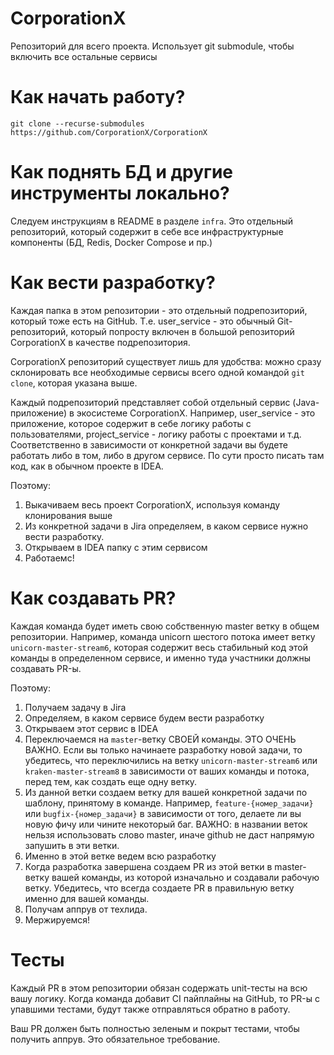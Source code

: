 # CorporationX

Репозиторий для всего проекта. Использует git submodule, чтобы включить все остальные сервисы

# Как начать работу?

`git clone --recurse-submodules https://github.com/CorporationX/CorporationX`

# Как поднять БД и другие инструменты локально?

Следуем инструкциям в README в разделе `infra`. Это отдельный репозиторий, который содержит в себе все инфраструктурные компоненты (БД, Redis, Docker Compose и пр.)

# Как вести разработку?

Каждая папка в этом репозитории - это отдельный подрепозиторий, который тоже есть на GitHub. Т.е. user_service - это обычный Git-репозиторий, который попросту включен в большой репозиторий CorporationX в качестве подрепозитория. 

CorporationX репозиторий существует лишь для удобства: можно сразу склонировать все необходимые сервисы всего одной командой `git clone`, которая указана выше.

Каждый подрепозиторий представляет собой отдельный сервис (Java-приложение) в экосистеме CorporationX. Например, user_service - это приложение, которое содержит в себе логику работы с пользователями, project_service - логику работы с проектами и т.д. 
Соответственно в зависимости от конкретной задачи вы будете работать либо в том, либо в другом сервисе. По сути просто писать там код, как в обычном проекте в IDEA.

Поэтому:
1. Выкачиваем весь проект CorporationX, используя команду клонирования выше
2. Из конкретной задачи в Jira определяем, в каком сервисе нужно вести разработку.
3. Открываем в IDEA папку с этим сервисом
4. Работаемс!

# Как создавать PR?

Каждая команда будет иметь свою собственную master ветку в общем репозитории. Например, команда unicorn шестого потока имеет ветку `unicorn-master-stream6`, которая содержит весь стабильный код этой команды в определенном сервисе, и именно туда участники должны создавать PR-ы.

Поэтому:

1. Получаем задачу в Jira
2. Определяем, в каком сервисе будем вести разработку
3. Открываем этот сервис в IDEA
4. Переключаемся на `master`-ветку СВОЕЙ команды. ЭТО ОЧЕНЬ ВАЖНО. Если вы только начинаете разработку новой задачи, то убедитесь, что переключились на ветку `unicorn-master-stream6` или `kraken-master-stream8` в зависимости от ваших команды и потока, перед тем, как создать еще одну ветку.
5. Из данной ветки создаем ветку для вашей конкретной задачи по шаблону, принятому в команде. Например, `feature-{номер_задачи}` или `bugfix-{номер_задачи}` в зависимости от того, делаете ли вы новую фичу или чините некоторый баг. ВАЖНО: в названии веток нельзя использовать слово master, иначе github не даст напрямую запушить в эти ветки.
6. Именно в этой ветке ведем всю разработку
7. Когда разработка завершена создаем PR из этой ветки в master-ветку вашей команды, из которой изначально и создавали рабочую ветку. Убедитесь, что всегда создаете PR в правильную ветку именно для вашей команды.
8. Получам аппрув от техлида.
9. Мержируемся!

# Тесты

Каждый PR в этом репозитории обязан содержать unit-тесты на всю вашу логику. Когда команда добавит CI пайплайны на GitHub, то PR-ы с упавшими тестами, будут также отправляться обратно в работу. 

Ваш PR должен быть полностью зеленым и покрыт тестами, чтобы получить аппрув. Это обязательное требование.
